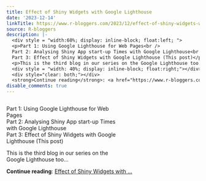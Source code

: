 ```yaml
---
title: Effect of Shiny Widgets with Google Lighthouse
date: '2023-12-14'
linkTitle: https://www.r-bloggers.com/2023/12/effect-of-shiny-widgets-with-google-lighthouse/
source: R-bloggers
description: |-
  <div style = "width:60%; display: inline-block; float:left; ">
  <p>Part 1: Using Google Lighthouse for Web Pages<br />
  Part 2: Analysing Shiny App start-up Times with Google Lighthouse<br />
  Part 3: Effect of Shiny Widgets with Google Lighthouse (This post)</p>
  <p>This is the third blog in our series on the Google Lighthouse too...</p></div>
  <div style = "width: 40%; display: inline-block; float:right;"></div>
  <div style="clear: both;"></div>
  <strong>Continue reading</strong>: <a href="https://www.r-bloggers.com/2023/12/effect-of-shiny-widgets-with-google-lighthouse/">Effect of Shiny Widgets with ...
disable_comments: true
---
```

<div style = "width:60%; display: inline-block; float:left; ">
<p>Part 1: Using Google Lighthouse for Web Pages<br />
Part 2: Analysing Shiny App start-up Times with Google Lighthouse<br />
Part 3: Effect of Shiny Widgets with Google Lighthouse (This post)</p>
<p>This is the third blog in our series on the Google Lighthouse too...</p></div>
<div style = "width: 40%; display: inline-block; float:right;"></div>
<div style="clear: both;"></div>
<strong>Continue reading</strong>: <a href="https://www.r-bloggers.com/2023/12/effect-of-shiny-widgets-with-google-lighthouse/">Effect of Shiny Widgets with ...